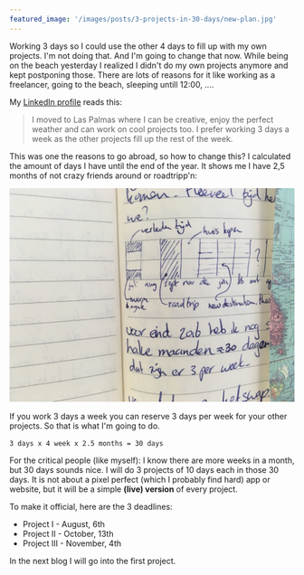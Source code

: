 ```yaml
---
featured_image: '/images/posts/3-projects-in-30-days/new-plan.jpg'
---
```


Working 3 days so I could use the other 4 days to fill up with my own projects. I'm not doing that. And I'm going to change that now. While being on the beach yesterday I realized I didn't do my own projects anymore and kept postponing those. There are lots of reasons for it like working as a freelancer, going to the beach, sleeping untill 12:00, ….

My [LinkedIn profile](https://linkedin.com/in/adriaanvanrossum) reads this:

> I moved to Las Palmas where I can be creative, enjoy the perfect weather and can work on cool projects too. I prefer working 3 days a week as the other projects fill up the rest of the week.

This was one the reasons to go abroad, so how to change this? I calculated the amount of days I have until the end of the year. It shows me I have 2,5 months of not crazy friends around or roadtripp'n:

<div><img src="/images/posts/3-projects-in-30-days/new-plan.jpg"></div>

If you work 3 days a week you can reserve 3 days per week for your other projects. So that is what I'm going to do.

```
3 days x 4 week x 2.5 months = 30 days
```

For the critical people (like myself): I know there are more weeks in a month, but 30 days sounds nice. I will do 3 projects of 10 days each in those 30 days. It is not about a pixel perfect (which I probably find hard) app or website, but it will be a simple **(live) version** of every project.

To make it official, here are the 3 deadlines:

 - Project I - August, 6th
 - Project II - October, 13th
 - Project III - November, 4th
 
In the next blog I will go into the first project.
